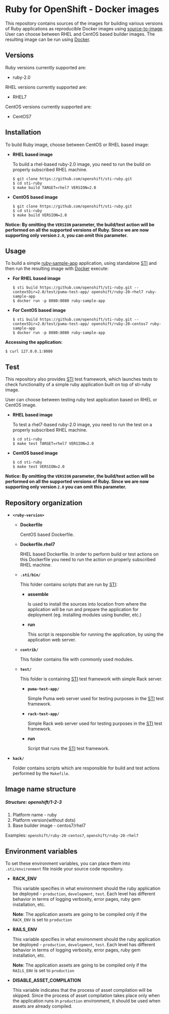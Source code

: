 Ruby for OpenShift - Docker images
========================================

This repository contains sources of the images for building various versions
of Ruby applications as reproducible Docker images using
[source-to-image](https://github.com/openshift/source-to-image).
User can choose between RHEL and CentOS based builder images.
The resulting image can be run using [Docker](http://docker.io).


Versions
---------------
Ruby versions currently supported are:
* ruby-2.0

RHEL versions currently supported are:
* RHEL7

CentOS versions currently supported are:
* CentOS7


Installation
---------------
To build Ruby image, choose between CentOS or RHEL based image:
*  **RHEL based image**

    To build a rhel-based ruby-2.0 image, you need to run the build on properly
    subscribed RHEL machine.

    ```
    $ git clone https://github.com/openshift/sti-ruby.git
    $ cd sti-ruby
    $ make build TARGET=rhel7 VERSION=2.0
    ```

*  **CentOS based image**
    ```
    $ git clone https://github.com/openshift/sti-ruby.git
    $ cd sti-ruby
    $ make build VERSION=2.0
    ```

**Notice: By omitting the `VERSION` parameter, the build/test action will be performed
on all the supported versions of Ruby. Since we are now supporting only version `2.0`,
you can omit this parameter.**


Usage
---------------------
To build a simple [ruby-sample-app](https://github.com/openshift/sti-ruby/tree/master/2.0/test/puma-test-app) application,
using standalone [STI](https://github.com/openshift/source-to-image) and then run the
resulting image with [Docker](http://docker.io) execute:

*  **For RHEL based image**
    ```
    $ sti build https://github.com/openshift/sti-ruby.git --contextDir=2.0/test/puma-test-app/ openshift/ruby-20-rhel7 ruby-sample-app
    $ docker run -p 8080:8080 ruby-sample-app
    ```

*  **For CentOS based image**
    ```
    $ sti build https://github.com/openshift/sti-ruby.git --contextDir=2.0/test/puma-test-app/ openshift/ruby-20-centos7 ruby-sample-app
    $ docker run -p 8080:8080 ruby-sample-app
    ```

**Accessing the application:**
```
$ curl 127.0.0.1:8080
```


Test
---------------------
This repository also provides [STI](https://github.com/openshift/source-to-image) test framework,
which launches tests to check functionality of a simple ruby application built on top of sti-ruby image.

User can choose between testing ruby test application based on RHEL or CentOS image.

*  **RHEL based image**

    To test a rhel7-based ruby-2.0 image, you need to run the test on a properly
    subscribed RHEL machine.

    ```
    $ cd sti-ruby
    $ make test TARGET=rhel7 VERSION=2.0
    ```

*  **CentOS based image**

    ```
    $ cd sti-ruby
    $ make test VERSION=2.0
    ```

**Notice: By omitting the `VERSION` parameter, the build/test action will be performed
on all the supported versions of Ruby. Since we are now supporting only version `2.0`
you can omit this parameter.**


Repository organization
------------------------
* **`<ruby-version>`**

    * **Dockerfile**

        CentOS based Dockerfile.

    * **Dockerfile.rhel7**

        RHEL based Dockerfile. In order to perform build or test actions on this
        Dockerfile you need to run the action on properly subscribed RHEL machine.

    * **`.sti/bin/`**

        This folder contains scripts that are run by [STI](https://github.com/openshift/source-to-image):

        *   **assemble**

            Is used to install the sources into location from where the application
            will be run and prepare the application for deployment (eg. installing
            modules using bundler, etc.)

        *   **run**

            This script is responsible for running the application, by using the
            application web server.

    * **`contrib/`**

        This folder contains file with commonly used modules.

    * **`test/`**

        This folder is containing [STI](https://github.com/openshift/source-to-image)
        test framework with simple Rack server.

        * **`puma-test-app/`**

            Simple Puma web server used for testing purposes in the [STI](https://github.com/openshift/source-to-image) test framework.

        * **`rack-test-app/`**

            Simple Rack web server used for testing purposes in the [STI](https://github.com/openshift/source-to-image) test framework.


        * **run**

            Script that runs the [STI](https://github.com/openshift/source-to-image) test framework.

* **`hack/`**

    Folder contains scripts which are responsible for build and test actions performed by the `Makefile`.

Image name structure
------------------------
##### Structure: openshift/1-2-3

1. Platform name - ruby
2. Platform version(without dots)
3. Base builder image - centos7/rhel7

Examples: `openshift/ruby-20-centos7`, `openshift/ruby-20-rhel7`


Environment variables
---------------------

To set these environment variables, you can place them into `.sti/environment`
file inside your source code repository.

* **RACK_ENV**

    This variable specifies in what environment should the ruby application be deployed - `production`, `development`, `test`.
    Each level has different behavior in terms of logging verbosity, error pages, ruby gem installation, etc.

    **Note**: The application assets are going to be compiled only if the `RACK_ENV` is set to `production`

* **RAILS_ENV**

    This variable specifies in what environment should the ruby application be deployed - `production`, `development`, `test`.
    Each level has different behavior in terms of logging verbosity, error pages, ruby gem installation, etc.

    **Note**: The application assets are going to be compiled only if the `RAILS_ENV` is set to `production`

* **DISABLE_ASSET_COMPILATION**

    This variable indicates that the process of asset compilation will be skipped. Since the process of asset compilation
    takes place only when the application runs in `production` environment, it should be used when assets are already compiled.
